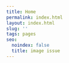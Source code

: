 ```yaml
---
title: Home
permalink: index.html
layout: index.html
slug: ''
tags: pages
seo:
  noindex: false
  title: image issue
---
```



